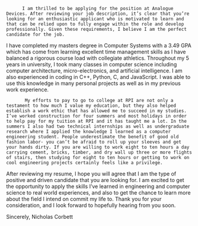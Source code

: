 
          I am thrilled to be applying for the position at Analogue Devices. After reviewing your job description, it’s clear that you’re looking for an enthusiastic applicant who is motivated to learn and that can be relied upon to fully engage within the role and develop professionally. Given these requirements, I believe I am the perfect candidate for the job.

I have completed my masters degree in Computer Systems with a 3.49 GPA which has come from learning excellent time management skills as I have balanced a rigorous course load with collegiate athletics. Throughout my 5 years in university, I took many classes in computer science including computer architecture, micro-electronics, and artificial intelligence. I am also experienced in coding in C++, Python, C, and JavaScript. I was able to use this knowledge in many personal projects as well as in my previous work experience. 

           My efforts to pay to go to college at RPI are not only a testament to how much I value my education, but they also helped establish a work ethic that has allowed me to succeed in my studies. I’ve worked construction for four summers and most holidays in order to help pay for my tuition at RPI and it has taught me a lot. In the summers I also had two technical internships as well as undergraduate research where I applied the knowledge I learned as a computer engineering student. People underestimate the benefit of good old fashion labor- you can’t be afraid to roll up your sleeves and get your hands dirty. If you are willing to work eight to ten hours a day carrying cement, bricks, timber, and dry wall up three or more flights of stairs, then studying for eight to ten hours or getting to work on cool engineering projects certainly feels like a privilege.
	 
After reviewing my resume, I hope you will agree that I am the type of positive and driven candidate that you are looking for.  I am excited to get the opportunity to apply the skills I’ve learned in engineering and computer science to real world experiences, and also to get the chance to learn more about the field I intend on commit my life to. 
          Thank you for your consideration, and I look forward to hopefully hearing from you soon.

Sincerely,
Nicholas Corbett